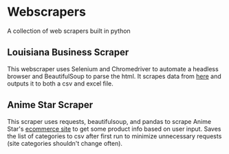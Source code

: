 # Webscrapers

A collection of web scrapers built in python

## Louisiana Business Scraper

This webscraper uses Selenium and Chromedriver to automate a headless browser and BeautifulSoup to parse the html. It scrapes data from [here]("https://coraweb.sos.la.gov/CommercialSearch/CommercialSearch.aspx") and outputs it to both a csv and excel file.

## Anime Star Scraper

This scraper uses requests, beautifulsoup, and pandas to scrape Anime Star's [ecommerce site](www.anime-star.com) to get some product info based on user input. Saves the list of categories to csv after first run to minimize unnecessary requests (site categories shouldn't change often).
